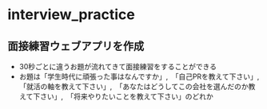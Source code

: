 # interview_practice
## 面接練習ウェブアプリを作成
- 30秒ごとに違うお題が流れてきて面接練習をすることができる
- お題は「学生時代に頑張った事はなんですか」,　「自己PRを教えて下さい」,　「就活の軸を教えて下さい」,　「あなたはどうしてこの会社を選んだのか教えて下さい」,　「将来やりたいことを教えて下さい」のどれか
